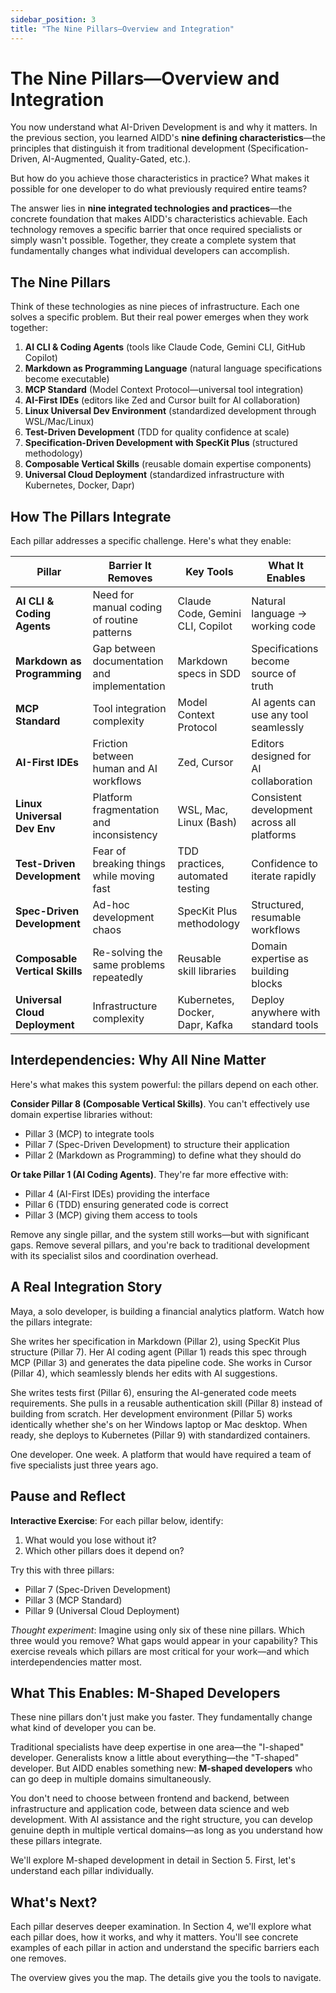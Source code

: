 ```yaml
---
sidebar_position: 3
title: "The Nine Pillars—Overview and Integration"
---
```


# The Nine Pillars—Overview and Integration

You now understand what AI-Driven Development is and why it matters. In the previous section, you learned AIDD's **nine defining characteristics**—the principles that distinguish it from traditional development (Specification-Driven, AI-Augmented, Quality-Gated, etc.).

But how do you achieve those characteristics in practice? What makes it possible for one developer to do what previously required entire teams?

The answer lies in **nine integrated technologies and practices**—the concrete foundation that makes AIDD's characteristics achievable. Each technology removes a specific barrier that once required specialists or simply wasn't possible. Together, they create a complete system that fundamentally changes what individual developers can accomplish.

## The Nine Pillars

Think of these technologies as nine pieces of infrastructure. Each one solves a specific problem. But their real power emerges when they work together:

1. **AI CLI & Coding Agents** (tools like Claude Code, Gemini CLI, GitHub Copilot)
2. **Markdown as Programming Language** (natural language specifications become executable)
3. **MCP Standard** (Model Context Protocol—universal tool integration)
4. **AI-First IDEs** (editors like Zed and Cursor built for AI collaboration)
5. **Linux Universal Dev Environment** (standardized development through WSL/Mac/Linux)
6. **Test-Driven Development** (TDD for quality confidence at scale)
7. **Specification-Driven Development with SpecKit Plus** (structured methodology)
8. **Composable Vertical Skills** (reusable domain expertise components)
9. **Universal Cloud Deployment** (standardized infrastructure with Kubernetes, Docker, Dapr)

## How The Pillars Integrate

Each pillar addresses a specific challenge. Here's what they enable:

| Pillar | Barrier It Removes | Key Tools | What It Enables |
|--------|-------------------|-----------|-----------------|
| **AI CLI & Coding Agents** | Need for manual coding of routine patterns | Claude Code, Gemini CLI, Copilot | Natural language → working code |
| **Markdown as Programming** | Gap between documentation and implementation | Markdown specs in SDD | Specifications become source of truth |
| **MCP Standard** | Tool integration complexity | Model Context Protocol | AI agents can use any tool seamlessly |
| **AI-First IDEs** | Friction between human and AI workflows | Zed, Cursor | Editors designed for AI collaboration |
| **Linux Universal Dev Env** | Platform fragmentation and inconsistency | WSL, Mac, Linux (Bash) | Consistent development across all platforms |
| **Test-Driven Development** | Fear of breaking things while moving fast | TDD practices, automated testing | Confidence to iterate rapidly |
| **Spec-Driven Development** | Ad-hoc development chaos | SpecKit Plus methodology | Structured, resumable workflows |
| **Composable Vertical Skills** | Re-solving the same problems repeatedly | Reusable skill libraries | Domain expertise as building blocks |
| **Universal Cloud Deployment** | Infrastructure complexity | Kubernetes, Docker, Dapr, Kafka | Deploy anywhere with standard tools |

## Interdependencies: Why All Nine Matter

Here's what makes this system powerful: the pillars depend on each other.

**Consider Pillar 8 (Composable Vertical Skills)**. You can't effectively use domain expertise libraries without:
- Pillar 3 (MCP) to integrate tools
- Pillar 7 (Spec-Driven Development) to structure their application
- Pillar 2 (Markdown as Programming) to define what they should do

**Or take Pillar 1 (AI Coding Agents)**. They're far more effective with:
- Pillar 4 (AI-First IDEs) providing the interface
- Pillar 6 (TDD) ensuring generated code is correct
- Pillar 3 (MCP) giving them access to tools

Remove any single pillar, and the system still works—but with significant gaps. Remove several pillars, and you're back to traditional development with its specialist silos and coordination overhead.

## A Real Integration Story

Maya, a solo developer, is building a financial analytics platform. Watch how the pillars integrate:

She writes her specification in Markdown (Pillar 2), using SpecKit Plus structure (Pillar 7). Her AI coding agent (Pillar 1) reads this spec through MCP (Pillar 3) and generates the data pipeline code. She works in Cursor (Pillar 4), which seamlessly blends her edits with AI suggestions.

She writes tests first (Pillar 6), ensuring the AI-generated code meets requirements. She pulls in a reusable authentication skill (Pillar 8) instead of building from scratch. Her development environment (Pillar 5) works identically whether she's on her Windows laptop or Mac desktop. When ready, she deploys to Kubernetes (Pillar 9) with standardized containers.

One developer. One week. A platform that would have required a team of five specialists just three years ago.

## Pause and Reflect

**Interactive Exercise**: For each pillar below, identify:
1. What would you lose without it?
2. Which other pillars does it depend on?

Try this with three pillars:
- Pillar 7 (Spec-Driven Development)
- Pillar 3 (MCP Standard)
- Pillar 9 (Universal Cloud Deployment)

*Thought experiment*: Imagine using only six of these nine pillars. Which three would you remove? What gaps would appear in your capability? This exercise reveals which pillars are most critical for your work—and which interdependencies matter most.

## What This Enables: M-Shaped Developers

These nine pillars don't just make you faster. They fundamentally change what kind of developer you can be.

Traditional specialists have deep expertise in one area—the "I-shaped" developer. Generalists know a little about everything—the "T-shaped" developer. But AIDD enables something new: **M-shaped developers** who can go deep in multiple domains simultaneously.

You don't need to choose between frontend and backend, between infrastructure and application code, between data science and web development. With AI assistance and the right structure, you can develop genuine depth in multiple vertical domains—as long as you understand how these pillars integrate.

We'll explore M-shaped development in detail in Section 5. First, let's understand each pillar individually.

## What's Next?


Each pillar deserves deeper examination. In Section 4, we'll explore what each pillar does, how it works, and why it matters. You'll see concrete examples of each pillar in action and understand the specific barriers each one removes.

The overview gives you the map. The details give you the tools to navigate.
